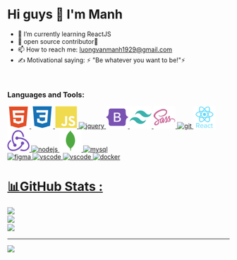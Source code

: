 

# Hi guys 👋  I'm Manh





- 🌱 I’m currently learning ReactJS
- 👯 open source contributor💬
- 📫 How to reach me: luongvanmanh1929@gmail.com
- ✍️ Motivational saying:
⚡ "Be whatever you want to be!"⚡

<br>
<h3 align="left">Languages and Tools:</h3>
<p align="left"> <a href="https://getbootstrap.com" target="_blank"> 
<img src="https://github.com/devicons/devicon/blob/master/icons/html5/html5-plain.svg" alt="html5" width="50" height="50"/> 
<img src="https://github.com/devicons/devicon/blob/master/icons/css3/css3-plain.svg" alt="css3" width="50" height="50"/> 
<img src="https://github.com/devicons/devicon/blob/master/icons/javascript/javascript-plain.svg" alt="javascript" width="50" height="50"/>
<img src="https://github.com/Ita-Moz/devicon/blob/master/icons/jquery/jquery-plain.svg" alt="jquery" width="50" height="50"/>   
<img src="https://github.com/devicons/devicon/blob/master/icons/bootstrap/bootstrap-plain.svg" alt="bootstrap" width="50" height="50"/> 
<img src="https://github.com/devicons/devicon/blob/master/icons/tailwindcss/tailwindcss-plain.svg" alt="taildwincss" width="50" height="50"/>
<img src="https://github.com/devicons/devicon/blob/master/icons/sass/sass-original.svg" alt="sass" width="50" height="50"/> 
<img src="https://www.vectorlogo.zone/logos/git-scm/git-scm-icon.svg" alt="git" width="50" height="50"/> 
<img src="https://github.com/devicons/devicon/blob/master/icons/react/react-original-wordmark.svg" alt="react" width="50" height="50"/>
<img src="https://github.com/devicons/devicon/blob/master/icons/redux/redux-original.svg" alt="redux" width="50" height="50"/> 
<img src="https://github.com/Ita-Moz/devicon/blob/master/icons/nodejs/nodejs-plain.svg" alt="nodejs" width="50" height="50"/> 
<img src="https://github.com/devicons/devicon/blob/master/icons/mongodb/mongodb-plain.svg" alt="mongodb" width="50" height="50"/> 
<img src="https://github.com/Ita-Moz/devicon/blob/master/icons/mysql/mysql-plain.svg" alt="mysql" width="50" height="50"/>
<br/>
<img src="https://github.com/Ita-Moz/devicon/blob/master/icons/figma/figma-original.svg" alt="figma" width="50" height="50"/>
<img src="https://github.com/Ita-Moz/devicon/blob/master/icons/vscode/vscode-original.svg" alt="vscode" width="50" height="50"/>
<img src="https://vitejs.dev/logo.svg" alt="vscode" width="50" height="50"/>
<img src="https://github.com/Ita-Moz/devicon/blob/master/icons/docker/docker-plain.svg" alt="docker" width="60" height="60"/>










# 📊GitHub Stats :
![](https://github-readme-stats.vercel.app/api?username=Ita-Moz&theme=radical&hide_border=false&include_all_commits=false&count_private=false)<br/>
![](https://github-readme-streak-stats.herokuapp.com/?user=Ita-Moz&theme=radical&hide_border=false)<br/>
![](https://github-readme-stats.vercel.app/api/top-langs/?username=Ita-Moz&theme=radical&hide_border=false&include_all_commits=false&count_private=false&layout=compact)

---
[![](https://visitcount.itsvg.in/api?id=Ita-Moz&icon=0&color=0)](https://visitcount.itsvg.in)




